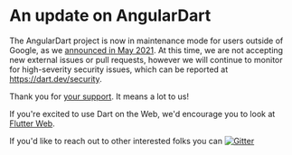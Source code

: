 # An update on AngularDart

The AngularDart project is now in maintenance mode for users outside of Google, as we
[announced in May 2021](https://medium.com/dartlang/angulardart-flutter-and-the-web-spring-update-f7f5b8b10001).
At this time, we are not accepting new external issues or pull requests, however
we will continue to monitor for high-severity security issues, which can be
reported at https://dart.dev/security.

Thank you for
[your support](https://github.com/angulardart/angular/issues/1976). It means a
lot to us!

If you're excited to use Dart on the Web, we'd encourage you to look at
[Flutter Web](https://flutter.dev/web).

If you'd like to reach out to other interested folks you can
[![Gitter](https://badges.gitter.im/angulardart/community.svg)](https://gitter.im/angulardart/community?utm_source=badge&utm_medium=badge&utm_campaign=pr-badge)
